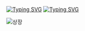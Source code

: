 [![Typing SVG](https://readme-typing-svg.demolab.com?font=Yuji+Syuku&size=150&duration=600&pause=500&color=F71A91&center=true&vCenter=true&width=500&height=190&lines=%E4%B8%80%E7%95%AA)](https://git.io/typing-svg)
[![Typing SVG](https://readme-typing-svg.demolab.com?font=Yuji+Syuku&size=60&pause=1000&color=6B26F7&center=true&vCenter=true&width=500&height=100&lines=%E4%B8%83%E8%BB%A2%E3%81%B3%E5%85%AB%E8%B5%B7%E3%81%8D)](https://git.io/typing-svg)


![상장](https://github.com/cheiru94/cheiru94/assets/146077826/81fa367d-c601-4e8d-926e-06a4ee711e3a)
